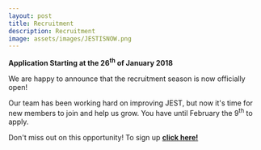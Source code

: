 ```yaml
---
layout: post
title: Recruitment
description: Recruitment
image: assets/images/JESTISNOW.png
---
```

**Application Starting at the 26<sup>th</sup> of January 2018**

We are happy to announce that the recruitment season is now officially open!

Our team has been working hard on improving JEST, but now it's time for new members to join and help us grow. You have until February the 9<sup>th</sup> to apply.

Don't miss out on this opportunity! To sign up 
[**click here!**](https://jestrecrutamento.typeform.com/to/o7sMmA)
<meta http-equiv="X-FRAME-OPTIONS" content="ALLOW">


